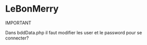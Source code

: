 # LeBonMerry
IMPORTANT

Dans bddData.php il faut modifier les user et le password pour se connecter?
